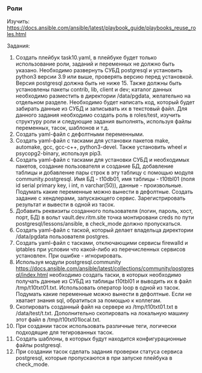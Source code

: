 ### Роли

Изучить: 
https://docs.ansible.com/ansible/latest/playbook_guide/playbooks_reuse_roles.html

Задания:
1) Создать плейбук task10.yaml, в плейбуке будет только использование роли, заданий и переменных не должно быть указано. Необходимо развернуть СУБД postgresql и установить python3 версии 3.9 или выше, проверять версию перед установкой. Версия postgresql должна быть не ниже 15. Также должны быть установлены пакеты contrib, lib, client и dev; каталог данных необходимо разместить в директории /data/pgdata, желательно на отдельном разделе. Необходимо будет написать код, который будет забирать данные из СУБД и записывать их в текстовый файл. Для данного задания необходимо создать роль в roles/test, изучить структуру роли и следующие задания выполнять, используя файлы переменных, тасок, шаблонов и т.д.
2) Создать yaml-файл с дефолтными переменными.
3) Создать yaml-файл с тасками для установки пакетов  make, automake, gcc, gcc-c++, python3-devel. Также установить wheel и psycopg2-binary, используя pip3.
4) Создать yaml-файл с тасками для установки СУБД и необходимых пакетов, создание пользователя и создание БД, добавление таблицы и добавление пары строк в эту таблицу с помощью модуля community.postgresql. Имя БД - t10db01, имя таблицы - t10tbl01 (поля id serial primary key, i int, n varchar(50)), данные - произвольные. Подумать какие переменные можно вынести в дефолтные. Создать задание с хендлерами, запускающего сервис. Зарегистрировать результат и вывести в одной из тасок. 
5) Добавить реквизиты созданного пользователя (логин, пароль, хост, порт, БД) в вольт vault.dev.ritm.site точка монтировани creds по пути postgresql/lessons/ansible, в check_mode должно пропускаться.
6) Создать yaml-файл с таской, который делает владельца директории /data/pgdata пользователя postgres. 
7) Создать yaml-файл с тасками, отключающими сервисы firewalld и iptables при условии что какой-либо из перечисленных сервисов установлен. При ошибке - игнорировать.
8) Используя модули postgresql.community https://docs.ansible.com/ansible/latest/collections/community/postgresql/index.html необходимо создать таски, в которых необходимо получать данные из СУБД из таблицы t10tbl01 и выводить их в файл /tmp/t10txt01.txt. Использовать оператор loop в одной из тасок.  Подумать какие переменные можно вынести в дефолтные. Eсли не хватает знания sql, обратиться за помощью к коллегам.
9) Скопировать созданный файл на сервере из /tmp/t10txt01.txt в /data/test/t.txt. Дополнительно скопировать на локальную машину этот файл в /tmp/t10txt01local.txt.
10) При создании тасок использовать различные теги, логически подходящие для тегированных тасок.
11) Создать шаблоны, в которых будут находится конфигурационные файлы postgresql.
12) При создании тасок сделать задания проверки статуса сервиса postgresql, которые пропускаются в при запуске плейбука в check_mode.







